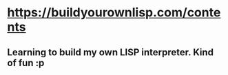 # https://buildyourownlisp.com/contents

## Learning to build my own LISP interpreter. Kind of fun :p
